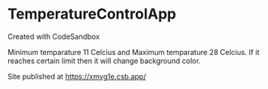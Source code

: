 # TemperatureControlApp
Created with CodeSandbox

Minimum temparature 11 Celcius and Maximum temparature 28 Celcius.
If it reaches certain limit then it will change background color.

Site published at https://xmvg1e.csb.app/

